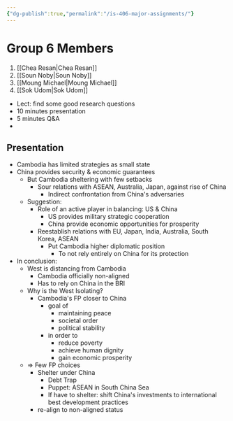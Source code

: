 ```yaml
---
{"dg-publish":true,"permalink":"/is-406-major-assignments/"}
---
```


# Group 6 Members
1.  [[Chea Resan\|Chea Resan]] 
2.  [[Soun Noby\|Soun Noby]] 
3. [[Moung Michael\|Moung Michael]] 
4. [[Sok Udom\|Sok Udom]] 
- Lect: find some good research questions
- 10 minutes presentation
- 5 minutes Q&A
- 
## Presentation

- Cambodia has limited strategies as small state
- China provides security & economic guarantees
	- But Cambodia sheltering with few setbacks
		- Sour relations with ASEAN, Australia, Japan, against rise of China
			- Indirect confrontation from China's adversaries
	- Suggestion: 
		- Role of an active player in balancing: US & China
			- US provides military strategic cooperation
			- China provide economic opportunities for prosperity
		- Reestablish relations with EU, Japan, India, Australia, South Korea, ASEAN
			- Put Cambodia higher diplomatic position
				- To not rely entirely on China for its protection
- In conclusion:
	- West is distancing from Cambodia
		- Cambodia officially non-aligned
		- Has to rely on China in the BRI
	- Why is the West Isolating?
		- Cambodia's FP closer to China
			- goal of 
				- maintaining peace
				- societal order
				- political stability 
			- in order to 
				- reduce poverty
				- achieve human dignity
				- gain economic prosperity
	- => Few FP choices
		- Shelter under China
			- Debt Trap
			- Puppet: ASEAN in South China Sea
			- If have to shelter: shift China's investments to international best development practices
		- re-align to non-aligned status